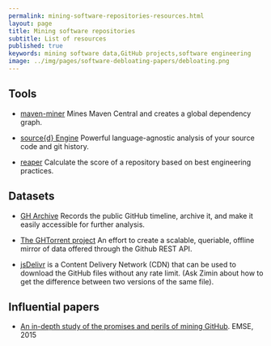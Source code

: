 ```yaml
---
permalink: mining-software-repositories-resources.html
layout: page
title: Mining software repositories
subtitle: List of resources
published: true
keywords: mining software data,GitHub projects,software engineering
image: ../img/pages/software-debloating-papers/debloating.png
---
```


<!--
> "Mining software repositories is an increasingly popular and important area of software engineering research aimed at retrieving, integrating, and analyzing data available in various kinds of software repositories" 
> *― [Massimiliano Di Penta](https://scholar.google.com/citations?user=j6ucyOAAAAAJ&hl=en)*
-->


## Tools

- <a href="https://github.com/diverse-project/maven-miner"><i class="fab fa-github"></i></a> [maven-miner](https://github.com/diverse-project/maven-miner/wiki) Mines Maven Central and creates a global dependency graph.

- <a href="https://github.com/src-d/engine"><i class="fab fa-github"></i></a> [source{d} Engine](href="https://github.com/src-d/engine) Powerful language-agnostic analysis of your source code and git history.

- <a href="https://github.com/RepoReapers/reaper"><i class="fab fa-github"></i></a> [reaper](https://github.com/RepoReapers/reaper) Calculate the score of a repository based on best engineering practices.

## Datasets

- <a href="https://github.com/igrigorik/gharchive.org/tree/master"><i class="fab fa-github"></i></a> [GH Archive](https://www.gharchive.org) Records the public GitHub timeline, archive it, and make it easily accessible for further analysis.

- <a href="https://github.com/ghtorrent/ghtorrent.org"><i class="fab fa-github"></i></a> [The GHTorrent project](http://ghtorrent.org) An effort to create a scalable, queriable, offline mirror of data offered through the Github REST API.

- [jsDelivr](https://www.jsdelivr.com/) is a Content Delivery Network (CDN) that can be used to download the GitHub files without any rate limit. (Ask Zimin about how to get the difference between two versions of the same file).

## Influential papers

- [An in-depth study of the promises and perils of mining GitHub](https://link.springer.com/article/10.1007/s10664-015-9393-5). EMSE, 2015
